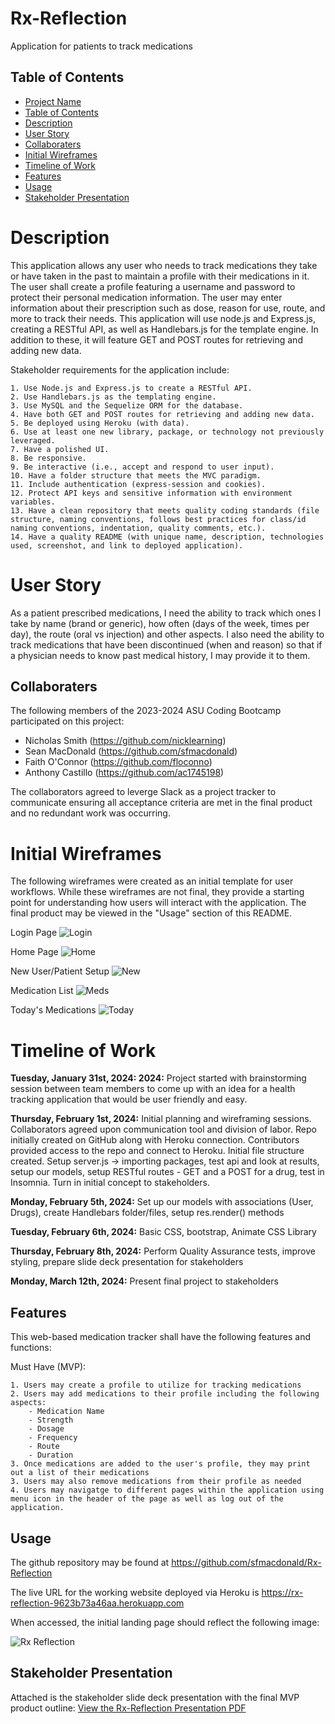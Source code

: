 # Rx-Reflection
Application for patients to track medications

## Table of Contents

- [Project Name](#rx-reflection)
- [Table of Contents](#table-of-contents)
- [Description](#description)
- [User Story](#user-story)
- [Collaboraters](#collaboraters)
- [Initial Wireframes](#initial-wireframes)
- [Timeline of Work](#timeline-of-work)
- [Features](#features)
- [Usage](#usage)
- [Stakeholder Presentation](#stakeholder-presentation)

# Description

This application allows any user who needs to track medications they take or have taken in the past to maintain a profile with their medications in it. The user shall create a profile featuring a username and password to protect their personal medication information. The user may enter information about their prescription such as dose, reason for use, route, and more to track their needs. This application will use node.js and Express.js, creating a RESTful API, as well as Handlebars.js for the template engine. In addition to these, it will feature GET and POST routes for retrieving and adding new data.

Stakeholder requirements for the application include:

    1. Use Node.js and Express.js to create a RESTful API.
    2. Use Handlebars.js as the templating engine.
    3. Use MySQL and the Sequelize ORM for the database.
    4. Have both GET and POST routes for retrieving and adding new data.
    5. Be deployed using Heroku (with data).
    6. Use at least one new library, package, or technology not previously leveraged.
    7. Have a polished UI.
    8. Be responsive.
    9. Be interactive (i.e., accept and respond to user input).
    10. Have a folder structure that meets the MVC paradigm.
    11. Include authentication (express-session and cookies).
    12. Protect API keys and sensitive information with environment variables.
    13. Have a clean repository that meets quality coding standards (file structure, naming conventions, follows best practices for class/id naming conventions, indentation, quality comments, etc.).
    14. Have a quality README (with unique name, description, technologies used, screenshot, and link to deployed application).

# User Story

As a patient prescribed medications, I need the ability to track which ones I take by name (brand or generic), how often (days of the week, times per day), the route (oral vs injection) and other aspects. I also need the ability to track medications that have been discontinued (when and reason) so that if a physician needs to know past medical history, I may provide it to them.

## Collaboraters

The following members of the 2023-2024 ASU Coding Bootcamp participated on this project:
- Nicholas Smith (https://github.com/nicklearning)
- Sean MacDonald (https://github.com/sfmacdonald)
- Faith O'Connor (https://github.com/floconno)
- Anthony Castillo (https://github.com/ac1745198)

The collaborators agreed to leverge Slack as a project tracker to communicate ensuring all acceptance criteria are met in the final product and no redundant work was occurring.

# Initial Wireframes 

The following wireframes were created as an initial template for user workflows. While these wireframes are not final, they provide a starting point for understanding how users will interact with the application. The final product may be viewed in the "Usage" section of this README.

Login Page ![Login](<./wireframes/Login.png>)

Home Page ![Home](<./wireframes/Home.png>)

New User/Patient Setup ![New](<./wireframes/New Patient.png>)

Medication List ![Meds](<./wireframes/Medication List.png>)

Today's Medications ![Today](<./wireframes/Daily Meds.png>)

# Timeline of Work 

**Tuesday, January 31st, 2024: 2024:** Project started with brainstorming session between team members to come up with an idea for a health tracking application that would be user friendly and easy. 

**Thursday, February 1st, 2024:** Initial planning and wireframing sessions. Collaborators agreed upon communication tool and division of labor. Repo initially created on GitHub along with Heroku connection. Contributors provided access to the repo and connect to Heroku. Initial file structure created. Setup server.js -> importing packages, test api and look at results, setup our models, setup RESTful routes - GET and a POST for a drug, test in Insomnia. Turn in initial concept to stakeholders.

**Monday, February 5th, 2024:** Set up our models with associations (User, Drugs), create Handlebars folder/files, setup res.render() methods

**Tuesday, February 6th, 2024:** Basic CSS, bootstrap, Animate CSS Library

**Thursday, February 8th, 2024:** Perform Quality Assurance tests, improve styling, prepare slide deck presentation for stakeholders

**Monday, March 12th, 2024:** Present final project to stakeholders

## Features

This web-based medication tracker shall have the following features and functions:

Must Have (MVP):

    1. Users may create a profile to utilize for tracking medications
    2. Users may add medications to their profile including the following aspects:
        - Medication Name
        - Strength
        - Dosage
        - Frequency
        - Route
        - Duration
    3. Once medications are added to the user's profile, they may print out a list of their medications
    3. Users may also remove medications from their profile as needed
    4. Users may navigatge to different pages within the application using menu icon in the header of the page as well as log out of the application.

## Usage

The github repository may be found at https://github.com/sfmacdonald/Rx-Reflection

The live URL for the working website deployed via Heroku is https://rx-reflection-9623b73a46aa.herokuapp.com

When accessed, the initial landing page should reflect the following image:

![Rx Reflection](<./wireframes/Screenshot 2024-02-12 at 1.37.22 PM.png>)

## Stakeholder Presentation

Attached is the stakeholder slide deck presentation with the final MVP product outline: [View the Rx-Reflection Presentation PDF](https://docs.google.com/presentation/d/1K-Kdj1IZU6G8bJRV2-VfBhRDx31thhMRMEPy4WeLtoM/edit?usp=sharing)